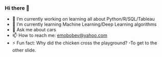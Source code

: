 ### Hi there 👋



- 🔭 I’m currently working on learning all about Python/R/SQL/Tableau
- 🌱 I’m currently learning Machine Learning/Deep Learning algorithms
- 💬 Ask me about cars
- 📫 How to reach me: emobobev@yahoo.com
- ⚡ Fun fact: Why did the chicken cross the playground? -To get to the other slide. 
